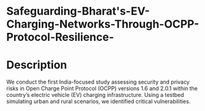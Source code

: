 # Safeguarding-Bharat's-EV-Charging-Networks-Through-OCPP-Protocol-Resilience-
# Description
We conduct the first India-focused study assessing security and privacy risks in Open Charge Point Protocol (OCPP) versions 1.6 and 2.0.1 within the country’s electric vehicle (EV) charging infrastructure. Using a testbed simulating urban and rural scenarios, we identified critical vulnerabilities.
